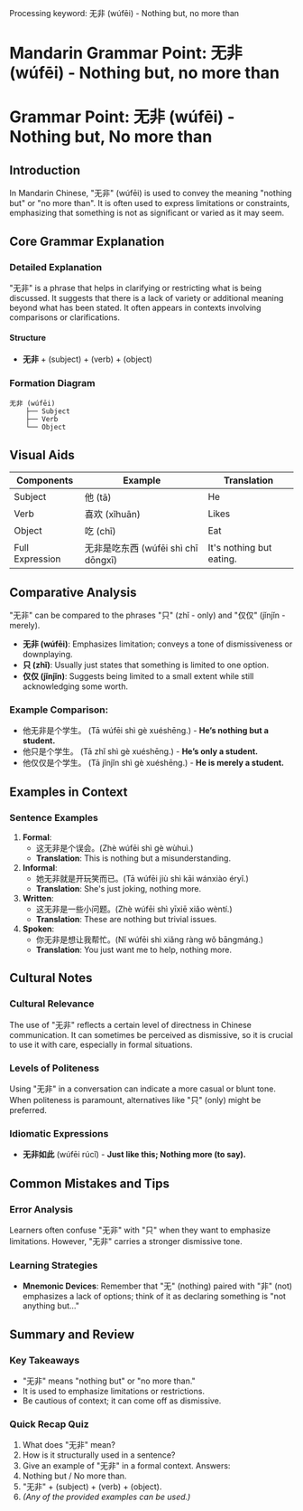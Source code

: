 Processing keyword: 无非 (wúfēi) - Nothing but, no more than
# Mandarin Grammar Point: 无非 (wúfēi) - Nothing but, no more than
# Grammar Point: 无非 (wúfēi) - Nothing but, No more than
## Introduction
In Mandarin Chinese, "无非" (wúfēi) is used to convey the meaning "nothing but" or "no more than". It is often used to express limitations or constraints, emphasizing that something is not as significant or varied as it may seem.
## Core Grammar Explanation
### Detailed Explanation
"无非" is a phrase that helps in clarifying or restricting what is being discussed. It suggests that there is a lack of variety or additional meaning beyond what has been stated. It often appears in contexts involving comparisons or clarifications. 
#### Structure
- **无非** + (subject) + (verb) + (object)
  
### Formation Diagram
```
无非 (wúfēi)
    ├── Subject
    ├── Verb
    └── Object
```
## Visual Aids
| Components       | Example                     | Translation              |
|------------------|-----------------------------|--------------------------|
| Subject          | 他 (tā)                     | He                       |
| Verb             | 喜欢 (xǐhuān)               | Likes                    |
| Object           | 吃 (chī)                    | Eat                      |
| Full Expression   | 无非是吃东西 (wúfēi shì chī dōngxī) | It's nothing but eating. |
## Comparative Analysis
"无非" can be compared to the phrases "只" (zhǐ - only) and "仅仅" (jǐnjǐn - merely). 
- **无非 (wúfēi)**: Emphasizes limitation; conveys a tone of dismissiveness or downplaying.
- **只 (zhǐ)**: Usually just states that something is limited to one option.
- **仅仅 (jǐnjǐn)**: Suggests being limited to a small extent while still acknowledging some worth.
### Example Comparison:
- 他无非是个学生。 (Tā wúfēi shì gè xuéshēng.) - **He’s nothing but a student.**
- 他只是个学生。 (Tā zhǐ shì gè xuéshēng.) - **He’s only a student.**
- 他仅仅是个学生。 (Tā jǐnjǐn shì gè xuéshēng.) - **He is merely a student.**
## Examples in Context
### Sentence Examples
1. **Formal**: 
   - 这无非是个误会。(Zhè wúfēi shì gè wùhuì.) 
   - **Translation**: This is nothing but a misunderstanding.
2. **Informal**: 
   - 她无非就是开玩笑而已。(Tā wúfēi jiù shì kāi wánxiào éryǐ.)
   - **Translation**: She's just joking, nothing more.
3. **Written**: 
   - 这无非是一些小问题。(Zhè wúfēi shì yīxiē xiǎo wèntí.)
   - **Translation**: These are nothing but trivial issues.
4. **Spoken**:
   - 你无非是想让我帮忙。(Nǐ wúfēi shì xiǎng ràng wǒ bāngmáng.)
   - **Translation**: You just want me to help, nothing more.
## Cultural Notes
### Cultural Relevance
The use of "无非" reflects a certain level of directness in Chinese communication. It can sometimes be perceived as dismissive, so it is crucial to use it with care, especially in formal situations.
### Levels of Politeness
Using "无非" in a conversation can indicate a more casual or blunt tone. When politeness is paramount, alternatives like "只" (only) might be preferred.
### Idiomatic Expressions
- **无非如此** (wúfēi rúcǐ) - **Just like this; Nothing more (to say).**
## Common Mistakes and Tips
### Error Analysis
Learners often confuse "无非" with "只" when they want to emphasize limitations. However, "无非" carries a stronger dismissive tone.
### Learning Strategies
- **Mnemonic Devices**: Remember that "无" (nothing) paired with "非" (not) emphasizes a lack of options; think of it as declaring something is "not anything but..."
## Summary and Review
### Key Takeaways
- "无非" means "nothing but" or "no more than."
- It is used to emphasize limitations or restrictions.
- Be cautious of context; it can come off as dismissive.
### Quick Recap Quiz
1. What does "无非" mean?
2. How is it structurally used in a sentence?
3. Give an example of "无非" in a formal context.
Answers:
1. Nothing but / No more than.
2. "无非" + (subject) + (verb) + (object).
3. *(Any of the provided examples can be used.)*
